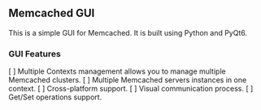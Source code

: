 ## Memcached GUI

This is a simple GUI for Memcached. It is built using Python and PyQt6.

### GUI Features

[ ] Multiple Contexts management allows you to manage multiple Memcached clusters.
[ ] Multiple Memcached servers instances in one context.
[ ] Cross-platform support.
[ ] Visual communication process.
[ ] Get/Set operations support.